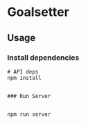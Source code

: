 # Goalsetter
## Usage

### Install dependencies

```
# API deps
npm install


### Run Server


npm run server
```


